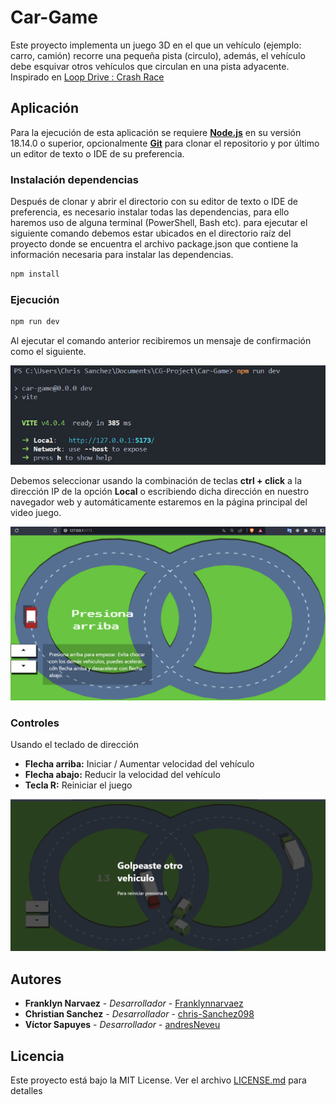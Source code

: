 # Car-Game

Este proyecto implementa un juego 3D en el que un vehículo (ejemplo: carro, camión) recorre una pequeña pista (circulo), además, el vehículo debe esquivar otros vehículos que circulan en una pista adyacente. Inspirado en [Loop Drive : Crash Race](https://apps.apple.com/us/app/loop-drive-crash-race/id992442150)

## Aplicación

Para la ejecución de esta aplicación se requiere **[Node.js](https://nodejs.org/es/)** en su versión 18.14.0 o superior, opcionalmente **[Git](https://git-scm.com/downloads)** para clonar el repositorio y por último un editor de texto o IDE de su preferencia.

### Instalación dependencias

Después de clonar y abrir el directorio con su editor de texto o IDE de preferencia, es necesario instalar todas las dependencias, para ello haremos uso de alguna terminal (PowerShell, Bash etc). para ejecutar el siguiente comando debemos estar ubicados en el directorio raíz del proyecto donde se encuentra el archivo package.json que contiene la información necesaria para instalar las dependencias.

```bash
npm install
```

### Ejecución

```bash
npm run dev
```

Al ejecutar el comando anterior recibiremos un mensaje de confirmación como el siguiente.

<img src="public\Run.png" alt="Alt text" title="Run">

Debemos seleccionar usando la combinación de teclas **ctrl + click** a la dirección IP de la opción **Local** o escribiendo dicha dirección en nuestro navegador web y automáticamente estaremos en la página principal del video juego.

<img src="public\Start.png" alt="Alt text" title="Start">

### Controles

Usando el teclado de dirección

- **Flecha arriba:** Iniciar / Aumentar velocidad del vehículo
- **Flecha abajo:** Reducir la velocidad del vehículo
- **Tecla R:** Reiniciar el juego

<img src="public\crash.png" alt="Alt text" title="Crash">

## Autores

- **Franklyn Narvaez** - _Desarrollador_ - [Franklynnarvaez](https://github.com/Franklynnarvaez)
- **Christian Sanchez** - _Desarrollador_ - [chris-Sanchez098](https://github.com/chris-Sanchez098)
- **Víctor Sapuyes** - _Desarrollador_ - [andresNeveu](https://github.com/andresNeveu)

## Licencia

Este proyecto está bajo la MIT License. Ver el archivo [LICENSE.md](LICENSE.md) para detalles
